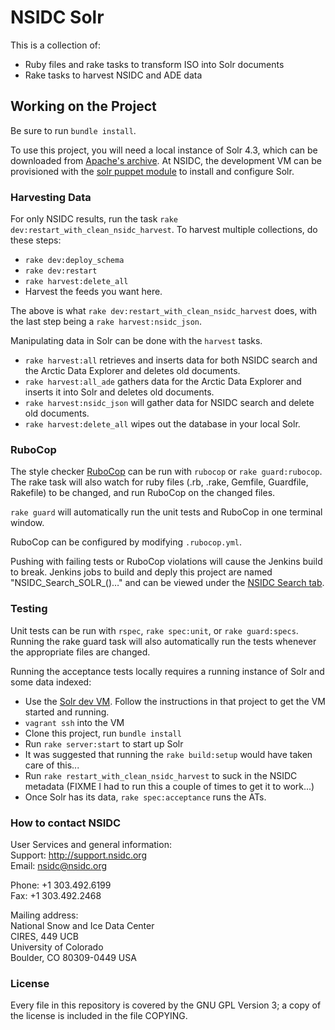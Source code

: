 # NSIDC Solr

This is a collection of:

* Ruby files and rake tasks to transform ISO into Solr documents
* Rake tasks to harvest NSIDC and ADE data

## Working on the Project

Be sure to run `bundle install`.

To use this project, you will need a local instance of Solr 4.3, which can be
downloaded from
[Apache's archive](https://archive.apache.org/dist/lucene/solr/4.3.0/). At
NSIDC, the development VM can be provisioned with the
[solr puppet module](https://bitbucket.org/nsidc/puppet-solr/) to install and
configure Solr.

### Harvesting Data

For only NSIDC results, run the task `rake
dev:restart_with_clean_nsidc_harvest`. To harvest multiple collections, do these
steps:

* `rake dev:deploy_schema`
* `rake dev:restart`
* `rake harvest:delete_all`
* Harvest the feeds you want here.

The above is what `rake dev:restart_with_clean_nsidc_harvest` does, with the
last step being a `rake harvest:nsidc_json`.

Manipulating data in Solr can be done with the `harvest` tasks.

* `rake harvest:all` retrieves and inserts data for both NSIDC search and the
  Arctic Data Explorer and deletes old documents.
* `rake harvest:all_ade` gathers data for the Arctic Data Explorer and inserts
  it into Solr and deletes old documents.
* `rake harvest:nsidc_json` will gather data for NSIDC search and delete old
  documents.
* `rake harvest:delete_all` wipes out the database in your local Solr.

### RuboCop

The style checker [RuboCop](https://github.com/bbatsov/rubocop) can be run with
`rubocop` or `rake guard:rubocop`. The rake task will also watch for ruby files
(.rb, .rake, Gemfile, Guardfile, Rakefile) to be changed, and run RuboCop on the
changed files.

`rake guard` will automatically run the unit tests and RuboCop in one terminal
window.

RuboCop can be configured by modifying `.rubocop.yml`.

Pushing with failing tests or RuboCop violations will cause the Jenkins build to
break. Jenkins jobs to build and deply this project are named
"NSIDC_Search_SOLR_()…" and can be viewed under the
[NSIDC Search tab](https://scm.nsidc.org/jenkins/view/NSIDC%20Search/).

### Testing

Unit tests can be run with `rspec`, `rake spec:unit`, or `rake guard:specs`.
Running the rake guard task will also automatically run the tests whenever the
appropriate files are changed.

Running the acceptance tests locally requires a running instance of Solr and
some data indexed:

* Use the [Solr dev VM](https://bitbucket.org/nsidc/dev-vm-search). Follow the
  instructions in that project to get the VM started and running.
* `vagrant ssh` into the VM
* Clone this project, run `bundle install`
* Run `rake server:start` to start up Solr
* It was suggested that running the `rake build:setup` would have taken care of
  this...
* Run `rake restart_with_clean_nsidc_harvest` to suck in the NSIDC metadata
  (FIXME I had to run this a couple of times to get it to work...)
* Once Solr has its data, `rake spec:acceptance` runs the ATs.

### How to contact NSIDC

User Services and general information:  
Support: http://support.nsidc.org  
Email: nsidc@nsidc.org  

Phone: +1 303.492.6199  
Fax: +1 303.492.2468  

Mailing address:  
National Snow and Ice Data Center  
CIRES, 449 UCB  
University of Colorado  
Boulder, CO 80309-0449 USA  

### License

Every file in this repository is covered by the GNU GPL Version 3; a copy of the
license is included in the file COPYING.
